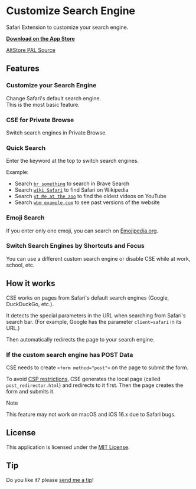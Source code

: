 # Customize Search Engine

Safari Extension to customize your search engine.  

**[Download on the App Store](https://apps.apple.com/app/customize-search-engine/id6445840140)**

[AltStore PAL Source](https://i.cizzuk.net/altstore/source.pal.json)

## Features

### Customize your Search Engine

Change Safari's default search engine.  
This is the most basic feature.

### CSE for Private Browse

Switch search engines in Private Browse.  

### Quick Search

Enter the keyword at the top to switch search engines.

Example:
- Search [`br something`](https://search.brave.com/search?q=something) to search in Brave Search
- Search [`wiki Safari`](https://en.wikipedia.org/w/index.php?title=Special:Search&search=Safari) to find Safari on Wikipedia
- Search [`yt Me at the zoo`](https://www.youtube.com/results?search_query=Me+at+the+zoo) to find the oldest videos on YouTube
- Search [`wbm example.com`](https://web.archive.org/web/*/example.com) to see past versions of the website

### Emoji Search

If you enter only one emoji, you can search on [Emojipedia.org](https://emojipedia.org).

### Switch Search Engines by Shortcuts and Focus

You can use a different custom search engine or disable CSE while at work, school, etc.

## How it works

CSE works on pages from Safari's default search engines (Google, DuckDuckGo, etc.).  

It detects the special parameters in the URL when searching from Safari's search bar. (For example, Google has the parameter `client=safari` in its URL.)  

Then automatically redirects the page to your search engine.

### If the custom search engine has POST Data

CSE needs to create `<form method="post">` on the page to submit the form.  

To avoid [CSP restrictions](https://developer.mozilla.org/en-US/docs/Web/HTTP/CSP), CSE generates the local page (called `post_redirector.html`) and redirects to it first. Then the page creates the form and submits it.

> [!NOTE]
> This feature may not work on macOS and iOS 16.x due to Safari bugs.

## License

This application is licensed under the [MIT License](https://github.com/Cizzuk/CSE/blob/main/LICENSE).

## Tip

Do you like it? please [send me a tip](https://cizzuk.net/tip/)!
